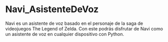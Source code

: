 # Navi_AsistenteDeVoz
Navi es un asistente de voz basado en el personaje de la saga de videojuegos The Legend of Zelda. Con este podrás disfrutar de Navi como un asistente de voz en cualquier dispositivo con Python.
